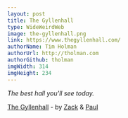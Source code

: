 ```yaml
---
layout: post
title: The Gyllenhall
type: WideWeirdWeb
image: the-gyllenhall.png
link: https://www.thegyllenhall.com/
authorName: Tim Holman
authorUrl: http://tholman.com
authorGithub: tholman
imgWidth: 314
imgHeight: 234
---
```


_The best hall you'll see today._

[The Gyllenhall](https://www.thegyllenhall.com/) - by [Zack](http://www.zack-johnson.com/) & [Paul](http://www.paulbfeldmann.com/)

